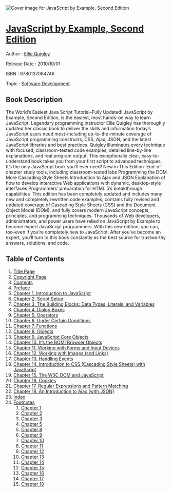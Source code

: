![Cover image for JavaScript by Example, Second Edition](https://imgdetail.ebookreading.net/cover/cover/software_development/EB9780137084746.jpg)

[JavaScript by Example, Second Edition](https://ebookreading.net/view/book/JavaScript+by+Example%2C+Second+Edition-EB9780137084746_1.html "JavaScript by Example, Second Edition")
====================================================================================================================

Author : [Ellie Quigley](https://ebookreading.net/search/author/Ellie+Quigley)

Release Date : 2010/10/01

ISBN : 9780137084746

Topic : [Software Development](https://ebookreading.net/search/category/software-development)

Book Description
-----------------

The World’s Easiest Java Script Tutorial–Fully Updated!
JavaScript by Example, Second Edition, is the easiest, most hands-on way to learn JavaScript. Legendary programming instructor Ellie Quigley has thoroughly updated her classic book to deliver the skills and information today’s JavaScript users need most–including up-to-the-minute coverage of JavaScript programming constructs, CSS, Ajax, JSON, and the latest JavaScript libraries and best practices.
Quigley illuminates every technique with focused, classroom-tested code examples, detailed line-by-line explanations, and real program output. This exceptionally clear, easy-to-understand book takes you from your first script to advanced techniques. It’s the only JavaScript book you’ll ever need!
New in This Edition 
 End-of-chapter study tools, including classroom-tested labs 
 Programming the DOM 
 More Cascading Style Sheets 
 Introduction to Ajax and JSON 
 Explanation of how to develop interactive Web applications with dynamic, desktop-style interfaces 
 Programmers’ preparation for HTML 5’s breakthrough capabilities  
This edition has been completely updated and includes many new and completely rewritten code examples; contains fully revised and updated coverage of Cascading Style Sheets (CSS) and the Document Object Model (DOM); and fully covers modern JavaScript concepts, principles, and programming techniques.
Thousands of Web developers, administrators, and power users have relied on JavaScript by Example to become expert JavaScript programmers. With this new edition, you can, too–even if you’re completely new to JavaScript. After you’ve become an expert, you’ll turn to this book constantly as the best source for trustworthy answers, solutions, and code.
              
Table of Contents
-----------------

1. [Title Page](https://ebookreading.net/view/book/JavaScript+by+Example%2C+Second+Edition-EB9780137084746_2.html)
1. [Copyright Page](https://ebookreading.net/view/book/JavaScript+by+Example%2C+Second+Edition-EB9780137084746_3.html)
1. [Contents](https://ebookreading.net/view/book/JavaScript+by+Example%2C+Second+Edition-EB9780137084746_4.html)
1. [Preface](https://ebookreading.net/view/book/JavaScript+by+Example%2C+Second+Edition-EB9780137084746_5.html)
1. [Chapter 1. Introduction to JavaScript](https://ebookreading.net/view/book/JavaScript+by+Example%2C+Second+Edition-EB9780137084746_6.html)
1. [Chapter 2. Script Setup](https://ebookreading.net/view/book/JavaScript+by+Example%2C+Second+Edition-EB9780137084746_7.html)
1. [Chapter 3. The Building Blocks: Data Types, Literals, and Variables](https://ebookreading.net/view/book/JavaScript+by+Example%2C+Second+Edition-EB9780137084746_8.html)
1. [Chapter 4. Dialog Boxes](https://ebookreading.net/view/book/JavaScript+by+Example%2C+Second+Edition-EB9780137084746_9.html)
1. [Chapter 5. Operators](https://ebookreading.net/view/book/JavaScript+by+Example%2C+Second+Edition-EB9780137084746_10.html)
1. [Chapter 6. Under Certain Conditions](https://ebookreading.net/view/book/JavaScript+by+Example%2C+Second+Edition-EB9780137084746_11.html)
1. [Chapter 7. Functions](https://ebookreading.net/view/book/JavaScript+by+Example%2C+Second+Edition-EB9780137084746_12.html)
1. [Chapter 8. Objects](https://ebookreading.net/view/book/JavaScript+by+Example%2C+Second+Edition-EB9780137084746_13.html)
1. [Chapter 9. JavaScript Core Objects](https://ebookreading.net/view/book/JavaScript+by+Example%2C+Second+Edition-EB9780137084746_14.html)
1. [Chapter 10. It’s the BOM! Browser Objects](https://ebookreading.net/view/book/JavaScript+by+Example%2C+Second+Edition-EB9780137084746_15.html)
1. [Chapter 11. Working with Forms and Input Devices](https://ebookreading.net/view/book/JavaScript+by+Example%2C+Second+Edition-EB9780137084746_16.html)
1. [Chapter 12. Working with Images (and Links)](https://ebookreading.net/view/book/JavaScript+by+Example%2C+Second+Edition-EB9780137084746_17.html)
1. [Chapter 13. Handling Events](https://ebookreading.net/view/book/JavaScript+by+Example%2C+Second+Edition-EB9780137084746_18.html)
1. [Chapter 14. Introduction to CSS (Cascading Style Sheets) with JavaScript](https://ebookreading.net/view/book/JavaScript+by+Example%2C+Second+Edition-EB9780137084746_19.html)
1. [Chapter 15. The W3C DOM and JavaScript](https://ebookreading.net/view/book/JavaScript+by+Example%2C+Second+Edition-EB9780137084746_20.html)
1. [Chapter 16. Cookies](https://ebookreading.net/view/book/JavaScript+by+Example%2C+Second+Edition-EB9780137084746_21.html)
1. [Chapter 17. Regular Expressions and Pattern Matching](https://ebookreading.net/view/book/JavaScript+by+Example%2C+Second+Edition-EB9780137084746_22.html)
1. [Chapter 18. An Introduction to Ajax (with JSON)](https://ebookreading.net/view/book/JavaScript+by+Example%2C+Second+Edition-EB9780137084746_23.html)
1. [Index](https://ebookreading.net/view/book/JavaScript+by+Example%2C+Second+Edition-EB9780137084746_24.html)
1. [Footnotes](https://ebookreading.net/view/book/JavaScript+by+Example%2C+Second+Edition-EB9780137084746_25.html)
    1. [Chapter 1](https://ebookreading.net/view/book/JavaScript+by+Example%2C+Second+Edition-EB9780137084746_25.html#footnotes01)
    1. [Chapter 2](https://ebookreading.net/view/book/JavaScript+by+Example%2C+Second+Edition-EB9780137084746_25.html#footnotes02)
    1. [Chapter 3](https://ebookreading.net/view/book/JavaScript+by+Example%2C+Second+Edition-EB9780137084746_25.html#footnotes03)
    1. [Chapter 5](https://ebookreading.net/view/book/JavaScript+by+Example%2C+Second+Edition-EB9780137084746_25.html#footnotes04)
    1. [Chapter 8](https://ebookreading.net/view/book/JavaScript+by+Example%2C+Second+Edition-EB9780137084746_25.html#footnotes05)
    1. [Chapter 9](https://ebookreading.net/view/book/JavaScript+by+Example%2C+Second+Edition-EB9780137084746_25.html#footnotes06)
    1. [Chapter 10](https://ebookreading.net/view/book/JavaScript+by+Example%2C+Second+Edition-EB9780137084746_25.html#footnotes07)
    1. [Chapter 11](https://ebookreading.net/view/book/JavaScript+by+Example%2C+Second+Edition-EB9780137084746_25.html#footnotes08)
    1. [Chapter 12](https://ebookreading.net/view/book/JavaScript+by+Example%2C+Second+Edition-EB9780137084746_25.html#footnotes09)
    1. [Chapter 13](https://ebookreading.net/view/book/JavaScript+by+Example%2C+Second+Edition-EB9780137084746_25.html#footnotes10)
    1. [Chapter 14](https://ebookreading.net/view/book/JavaScript+by+Example%2C+Second+Edition-EB9780137084746_25.html#footnotes11)
    1. [Chapter 15](https://ebookreading.net/view/book/JavaScript+by+Example%2C+Second+Edition-EB9780137084746_25.html#footnotes12)
    1. [Chapter 16](https://ebookreading.net/view/book/JavaScript+by+Example%2C+Second+Edition-EB9780137084746_25.html#footnotes13)
    1. [Chapter 17](https://ebookreading.net/view/book/JavaScript+by+Example%2C+Second+Edition-EB9780137084746_25.html#footnotes14)
    1. [Chapter 18](https://ebookreading.net/view/book/JavaScript+by+Example%2C+Second+Edition-EB9780137084746_25.html#footnotes15)
